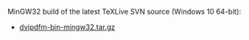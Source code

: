 
MinGW32 build of the latest TeXLive SVN source (Windows 10 64-bit):
- [dvipdfm-bin-mingw32.tar.gz](dvipdfm-bin-mingw32.tar.gz)

